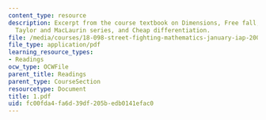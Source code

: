 ```yaml
---
content_type: resource
description: Excerpt from the course textbook on Dimensions, Free fall, Integration,
  Taylor and MacLaurin series, and Cheap differentiation.
file: /media/courses/18-098-street-fighting-mathematics-january-iap-2008/fc00fda4fa6d39df205bedb0141efac0_1.pdf
file_type: application/pdf
learning_resource_types:
- Readings
ocw_type: OCWFile
parent_title: Readings
parent_type: CourseSection
resourcetype: Document
title: 1.pdf
uid: fc00fda4-fa6d-39df-205b-edb0141efac0
---
```


